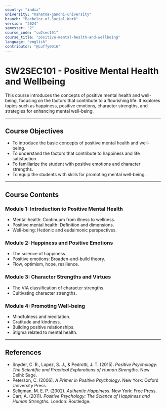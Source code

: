 ```yaml
---
country: "india"
university: "mahatma-gandhi-university"
branch: "Bachelor-of-Social-Work"
version: "2024"
semester: "2"
course_code: "sw2sec101"
course_title: "positive-mental-health-and-wellbeing"
language: "english"
contributor: "@Luffy0016"
---
```

# SW2SEC101 - Positive Mental Health and Wellbeing

This course introduces the concepts of positive mental health and well-being, focusing on the factors that contribute to a flourishing life. It explores topics such as happiness, positive emotions, character strengths, and strategies for enhancing mental well-being.

---
## Course Objectives

* To introduce the basic concepts of positive mental health and well-being.
* To understand the factors that contribute to happiness and life satisfaction.
* To familiarize the student with positive emotions and character strengths.
* To equip the students with skills for promoting mental well-being.

---
## Course Contents

### Module 1: Introduction to Positive Mental Health
* Mental health: Continuum from illness to wellness.
* Positive mental health: Definition and dimensions.
* Well-being: Hedonic and eudaimonic perspectives.

### Module 2: Happiness and Positive Emotions
* The science of happiness.
* Positive emotions: Broaden-and-build theory.
* Flow, optimism, hope, resilience.

### Module 3: Character Strengths and Virtues
* The VIA classification of character strengths.
* Cultivating character strengths.

### Module 4: Promoting Well-being
* Mindfulness and meditation.
* Gratitude and kindness.
* Building positive relationships.
* Stigma related to mental health.

---
## References
* Snyder, C. R., Lopez, S. J., & Pedrotti, J. T. (2015). *Positive Psychology: The Scientific and Practical Explorations of Human Strengths*. New Delhi: Sage.
* Peterson, C. (2006). *A Primer in Positive Psychology*. New York: Oxford University Press.
* Seligman, M. E. P. (2002). *Authentic Happiness*. New York: Free Press.
* Carr, A. (2011). *Positive Psychology: The Science of Happiness and Human Strengths*. London: Routledge.